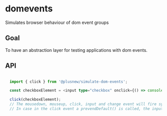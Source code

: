 # domevents
Simulates browser behaviour of dom event groups 

## Goal
To have an abstraction layer for testing applications with dom events.

## API
```ts

  import { click } from '@plusnew/simulate-dom-events';

  const checkboxElement = <input type="checkbox" onclick={() => console.log('click fired')} onchange={() => console.log('change fired!')}/> as HTMLInputElement;

  click(checkboxElement);
  // The mousedown, mouseup, click, input and change event will fire synchronously with the correct values
  // In case in the click event a prevendDefault() is called, the input and change event will not occur
```